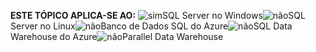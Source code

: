 <Token>**ESTE TÓPICO APLICA-SE AO:** ![sim](media/yes.png)SQL Server no Windows![não](media/no.png)SQL Server no Linux![não](media/no.png)Banco de Dados SQL do Azure![não](media/no.png)SQL Data Warehouse do Azure![não](media/no.png)Parallel Data Warehouse </Token>
